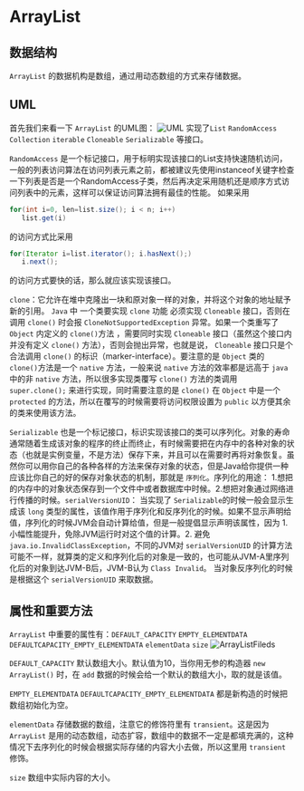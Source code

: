 # ArrayList

## 数据结构

```ArrayList``` 的数据机构是数组，通过用动态数组的方式来存储数据。

## UML

首先我们来看一下 ```ArrayList``` 的UML图：
![UML](./pics/ArrayListUML.png) 
实现了```List``` ```RandomAccess``` ```Collection``` ```iterable``` ```Cloneable``` ```Serializable``` 等接口。
 
 ```RandomAccess``` 是一个标记接口，用于标明实现该接口的List支持快速随机访问，一般的列表访问算法在访问列表元素之前，都被建议先使用instanceof关键字检查一下列表是否是一个RandomAccess子类，然后再决定采用随机还是顺序方式访问列表中的元素，这样可以保证访问算法拥有最佳的性能。
 如果采用
 
 ```java
 for(int i=0, len=list.size(); i < n; i++)
 	list.get(i)
 ```
 的访问方式比采用
 
 ```java
 for(Iterator i=list.iterator(); i.hasNext();)
 	i.next();
 ```
 的访问方式要快的话，那么就应该实现该接口。
 
 ```clone```：它允许在堆中克隆出一块和原对象一样的对象，并将这个对象的地址赋予新的引用。 ```Java``` 中 一个类要实现 ```clone``` 功能 必须实现 ```Cloneable``` 接口，否则在调用 ```clone()``` 时会报 ```CloneNotSupportedException``` 异常。如果一个类重写了 ```Object``` 内定义的 ```clone()```方法 ，需要同时实现 ```Cloneable``` 接口（虽然这个接口内并没有定义 ```clone()``` 方法），否则会抛出异常，也就是说， ```Cloneable``` 接口只是个合法调用 ```clone()``` 的标识（marker-interface）。要注意的是 ```Object``` 类的 ```clone()```方法是一个 ```native``` 方法，一般来说 ```native``` 方法的效率都是远高于 ```java``` 中的非 ```native``` 方法，所以很多实现类覆写 ```clone()``` 方法的类调用 ```super.clone();``` 来进行实现，同时需要注意的是 ```clone()``` 在 ```Object``` 中是一个 ```protected``` 的方法，所以在覆写的时候需要将访问权限设置为 ```public``` 以方便其余的类来使用该方法。
 
 ```Serializable``` 也是一个标记接口，标识实现该接口的类可以序列化。对象的寿命通常随着生成该对象的程序的终止而终止，有时候需要把在内存中的各种对象的状态（也就是实例变量，不是方法）保存下来，并且可以在需要时再将对象恢复。虽然你可以用你自己的各种各样的方法来保存对象的状态，但是Java给你提供一种应该比你自己的好的保存对象状态的机制，那就是 ```序列化```。序列化的用途： 1.想把的内存中的对象状态保存到一个文件中或者数据库中时候。2.想把对象通过网络进行传播的时候。```serialVersionUID```： 当实现了 ```Serializable```的时候一般会显示生成该 ```long``` 类型的属性，该值作用于序列化和反序列化的时候。如果不显示声明给值，序列化的时候JVM会自动计算给值，但是一般提倡显示声明该属性，因为 1. 小幅性能提升，免除JVM运行时对这个值的计算。2. 避免 ```java.io.InvalidClassException```，不同的JVM对 ```serialVersionUID``` 的计算方法可能不一样，就算类的定义和序列化后的对象是一致的，也可能从JVM-A里序列化后的对象到达JVM-B后，JVM-B认为 ```Class Invalid```。 当对象反序列化的时候是根据这个 ```serialVersionUID``` 来取数据。
 

## 属性和重要方法
```ArrayList``` 中重要的属性有：```DEFAULT_CAPACITY``` ```EMPTY_ELEMENTDATA``` ```DEFAULTCAPACITY_EMPTY_ELEMENTDATA``` ```elementData``` ```size```
![ArrayListFileds](./pics/ArrayListFiled.png)

```DEFAULT_CAPACITY``` 默认数组大小。默认值为10，当你用无参的构造器 ```new ArrayList()``` 时，在 ```add``` 数据的时候会给一个默认的数组大小，取的就是该值。

```EMPTY_ELEMENTDATA``` ```DEFAULTCAPACITY_EMPTY_ELEMENTDATA``` 都是新构造的时候把数组初始化为空。

```elementData``` 存储数据的数组，注意它的修饰符里有 ```transient```。这是因为 ```ArrayList``` 是用的动态数组，动态扩容，数组中的数据不一定是都填充满的，这种情况下去序列化的时候会根据实际存储的内容大小去做，所以这里用 ```transient``` 修饰。

```size``` 数组中实际内容的大小。

